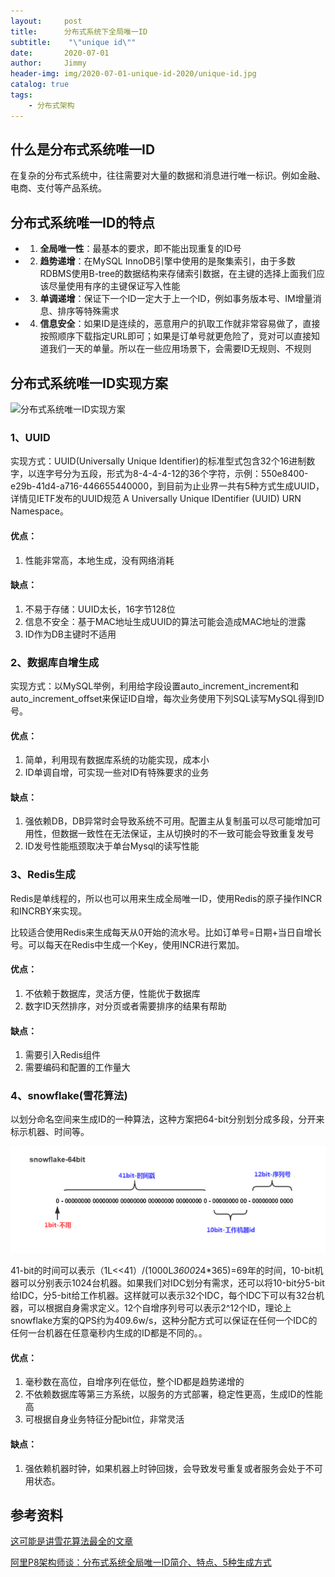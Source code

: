 ```yaml
---
layout:     post
title:      分布式系统下全局唯一ID
subtitle:    "\"unique id\""
date:       2020-07-01
author:     Jimmy
header-img: img/2020-07-01-unique-id-2020/unique-id.jpg
catalog: true
tags:
    - 分布式架构
---
```




## 什么是分布式系统唯一ID

在复杂的分布式系统中，往往需要对大量的数据和消息进行唯一标识。例如金融、电商、支付等产品系统。

## 分布式系统唯一ID的特点

* 1. **全局唯一性**：最基本的要求，即不能出现重复的ID号
* 2. **趋势递增**：在MySQL InnoDB引擎中使用的是聚集索引，由于多数RDBMS使用B-tree的数据结构来存储索引数据，在主键的选择上面我们应该尽量使用有序的主键保证写入性能
* 3. **单调递增**：保证下一个ID一定大于上一个ID，例如事务版本号、IM增量消息、排序等特殊需求
* 4. **信息安全**：如果ID是连续的，恶意用户的扒取工作就非常容易做了，直接按照顺序下载指定URL即可；如果是订单号就更危险了，竞对可以直接知道我们一天的单量。所以在一些应用场景下，会需要ID无规则、不规则

## 分布式系统唯一ID实现方案
![分布式系统唯一ID实现方案](http://github.com/linbing1219/linbing1219.github.io/raw/master/img/2020-07-01-unique-id-2020/unique_id_01.png)

### 1、UUID

实现方式：UUID(Universally Unique Identifier)的标准型式包含32个16进制数字，以连字号分为五段，形式为8-4-4-4-12的36个字符，示例：550e8400-e29b-41d4-a716-446655440000，到目前为止业界一共有5种方式生成UUID，详情见IETF发布的UUID规范 A Universally Unique IDentifier (UUID) URN Namespace。

#### **优点**：

1. 性能非常高，本地生成，没有网络消耗

#### **缺点**：
1. 不易于存储：UUID太长，16字节128位
2. 信息不安全：基于MAC地址生成UUID的算法可能会造成MAC地址的泄露
3. ID作为DB主键时不适用

### 2、数据库自增生成

实现方式：以MySQL举例，利用给字段设置auto_increment_increment和auto_increment_offset来保证ID自增，每次业务使用下列SQL读写MySQL得到ID号。

#### **优点**：

1. 简单，利用现有数据库系统的功能实现，成本小
2. ID单调自增，可实现一些对ID有特殊要求的业务

#### **缺点**：

1. 强依赖DB，DB异常时会导致系统不可用。配置主从复制虽可以尽可能增加可用性，但数据一致性在无法保证，主从切换时的不一致可能会导致重复发号
2. ID发号性能瓶颈取决于单台Mysql的读写性能

### 3、Redis生成

Redis是单线程的，所以也可以用来生成全局唯一ID，使用Redis的原子操作INCR和INCRBY来实现。

比较适合使用Redis来生成每天从0开始的流水号。比如订单号=日期+当日自增长号。可以每天在Redis中生成一个Key，使用INCR进行累加。

#### **优点**：

1. 不依赖于数据库，灵活方便，性能优于数据库
2. 数字ID天然排序，对分页或者需要排序的结果有帮助

#### **缺点**：

1. 需要引入Redis组件
2. 需要编码和配置的工作量大

### 4、snowflake(雪花算法)

以划分命名空间来生成ID的一种算法，这种方案把64-bit分别划分成多段，分开来标示机器、时间等。

![雪花算法](../img/2020-07-01-unique-id-2020/unique_id_snowflake.jpg)

41-bit的时间可以表示（1L<<41）/(1000L*3600*24*365)=69年的时间，10-bit机器可以分别表示1024台机器。如果我们对IDC划分有需求，还可以将10-bit分5-bit给IDC，分5-bit给工作机器。这样就可以表示32个IDC，每个IDC下可以有32台机器，可以根据自身需求定义。12个自增序列号可以表示2^12个ID，理论上snowflake方案的QPS约为409.6w/s，这种分配方式可以保证在任何一个IDC的任何一台机器在任意毫秒内生成的ID都是不同的。。

#### **优点**：

1. 毫秒数在高位，自增序列在低位，整个ID都是趋势递增的
2. 不依赖数据库等第三方系统，以服务的方式部署，稳定性更高，生成ID的性能高 
3. 可根据自身业务特征分配bit位，非常灵活

#### **缺点**：

1. 强依赖机器时钟，如果机器上时钟回拨，会导致发号重复或者服务会处于不可用状态。

## 参考资料

[这可能是讲雪花算法最全的文章](http://www.machengyu.net/tech/2019/12/04/snowflake.html)

[阿里P8架构师谈：分布式系统全局唯一ID简介、特点、5种生成方式](https://youzhixueyuan.com/how-to-generate-distributed-unique-id.html)